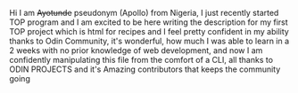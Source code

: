 Hi I am ~~Ayotunde~~ pseudonym (Apollo) from Nigeria, I just recently started TOP program and I am excited to be here writing the description for my first TOP project which is html for recipes and I feel pretty confident in my ability thanks to Odin Community, it's wonderful, how much I was able to learn in a 2 weeks with no prior knowledge of web development, and now I am confidently manipulating this file from the comfort of a CLI, all thanks to ODIN PROJECTS and it's Amazing contributors that keeps the community going
